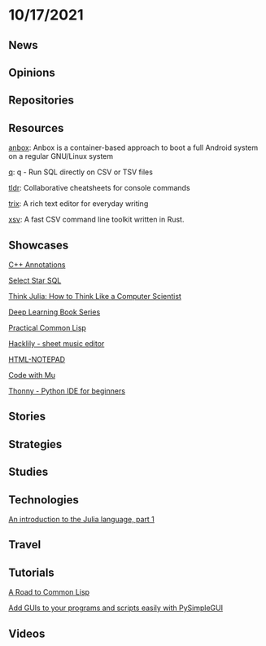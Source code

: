 # 10/17/2021

## News

## Opinions

## Repositories

## Resources
[anbox](https://github.com/anbox/anbox): Anbox is a container-based approach to boot a full Android system on a regular GNU/Linux system

[q](https://github.com/harelba/q): q - Run SQL directly on CSV or TSV files

[tldr](https://github.com/tldr-pages/tldr): Collaborative cheatsheets for console commands

[trix](https://github.com/basecamp/trix): A rich text editor for everyday writing

[xsv](https://github.com/BurntSushi/xsv): A fast CSV command line toolkit written in Rust.

## Showcases
[C++ Annotations](http://www.icce.rug.nl/documents/cplusplus/)

[Select Star SQL](https://selectstarsql.com/)

[Think Julia: How to Think Like a Computer Scientist](https://benlauwens.github.io/ThinkJulia.jl/latest/book.html)

[Deep Learning Book Series](https://hadrienj.github.io/posts/Deep-Learning-Book-Series-Introduction/)

[Practical Common Lisp](https://gigamonkeys.com/book/)

[Hacklily - sheet music editor](https://www.hacklily.org/)

[HTML-NOTEPAD](https://html-notepad.com/)

[Code with Mu](https://codewith.mu/)

[Thonny - Python IDE for beginners](https://thonny.org/)

## Stories


## Strategies


## Studies

## Technologies
[An introduction to the Julia language, part 1](https://lwn.net/Articles/763626/)

## Travel

## Tutorials
[A Road to Common Lisp](https://stevelosh.com/blog/2018/08/a-road-to-common-lisp/)

[Add GUIs to your programs and scripts easily with PySimpleGUI](https://opensource.com/article/18/8/pysimplegui)

## Videos
